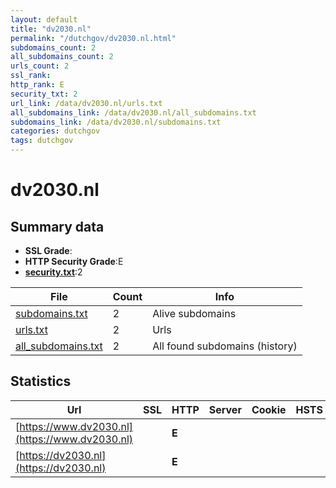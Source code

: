 ```yaml
---
layout: default
title: "dv2030.nl"
permalink: "/dutchgov/dv2030.nl.html"
subdomains_count: 2
all_subdomains_count: 2
urls_count: 2
ssl_rank: 
http_rank: E
security_txt: 2
url_link: /data/dv2030.nl/urls.txt
all_subdomains_link: /data/dv2030.nl/all_subdomains.txt
subdomains_link: /data/dv2030.nl/subdomains.txt
categories: dutchgov
tags: dutchgov
---
```



# dv2030.nl
## Summary data


 - **SSL Grade**:
 - **HTTP Security Grade**:E
 - **[security.txt](https://www.digitaleoverheid.nl/nieuws/standaard-security-txt-nu-verplicht-voor-overheid/)**:2


| File       | Count | Info |
|------------|-------|------|
|[subdomains.txt](/DutchGovScope/data/dv2030.nl/subdomains.txt)|2|Alive subdomains|
|[urls.txt](/DutchGovScope/data/dv2030.nl/urls.txt)|2|Urls|
|[all_subdomains.txt](/DutchGovScope/data/dv2030.nl/all_subdomains.txt)|2|All found subdomains (history)|


## Statistics


| Url | SSL | HTTP | Server | Cookie | HSTS | CORS | CTO | CSP | XFO | XXP | RP |FP| Tech |Title |
|--------|-------|-------|------|------|------|------|------|------|------|------|------|------|------|------|
|[https://www.dv2030.nl](https://www.dv2030.nl)| | **E**|| | | | | | | | :white_check_mark: | |||
|[https://dv2030.nl](https://dv2030.nl)| | **E**|| | | | | | | | :white_check_mark: | |||

